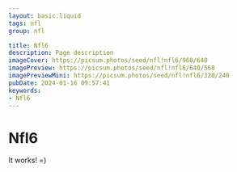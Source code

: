 ```yaml
---
layout: basic.liquid
tags: nfl
group: nfl

title: Nfl6
description: Page description
imageCover: https://picsum.photos/seed/nfl!nfl6/960/640
imagePreview: https://picsum.photos/seed/nfl!nfl6/640/560
imagePreviewMini: https://picsum.photos/seed/nfl!nfl6/320/240
pubDate: 2024-01-16 09:57:41
keywords:
- Nfl6
---
```


# Nfl6

It works! =)
